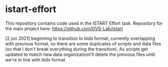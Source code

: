 # istart-effort

This repository contains code used in the ISTART Effort task. Repository for the main project here: https://github.com/DVS-Lab/istart

[2 jun 2021] beginning to transition to bids format; currently overlapping with previous format, so there are some duplicates of scripts and data files (so that I don't break everything during the transition). As scripts get updated to match new data organizationI'll delete the previous files until we're in line with bids format